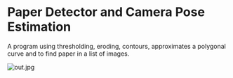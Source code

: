 # Paper Detector and Camera Pose Estimation
A program using thresholding, eroding, contours, approximates a polygonal curve and to find paper in a list of images.

![out.jpg](https://ibb.co/nj9fSgn)

